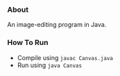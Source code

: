 ### About
An image-editing program in Java.

### How To Run
- Compile using `javac Canvas.java`
- Run using `java Canvas`
